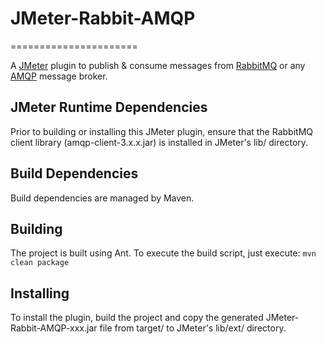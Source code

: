 # JMeter-Rabbit-AMQP #
======================

A [JMeter](http://jmeter.apache.org/) plugin to publish & consume messages from [RabbitMQ](http://www.rabbitmq.com/) or any [AMQP](http://www.amqp.org/) message broker.


JMeter Runtime Dependencies
---------------------------

Prior to building or installing this JMeter plugin, ensure that the RabbitMQ client library (amqp-client-3.x.x.jar) is installed in JMeter's lib/ directory.


Build Dependencies
------------------

Build dependencies are managed by Maven.


Building
--------

The project is built using Ant. To execute the build script, just execute:
`mvn clean package`


Installing
----------

To install the plugin, build the project and copy the generated JMeter-Rabbit-AMQP-xxx.jar file from target/ to JMeter's lib/ext/ directory.

